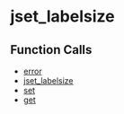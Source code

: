 # jset_labelsize

## Function Calls
- [error](CSD/kCSD/ica/kCsd1D_ICA/STICA_UTIL/error.md)
- [jset_labelsize](CSD/kCSD/ica/kCsd1D_ICA/STICA_UTIL/jset_labelsize.md)
- [set](CSD/kCSD/ica/kCsd1D_ICA/STICA_UTIL/set.md)
- [get](CSD/kCSD/ica/kCsd1D_ICA/STICA_UTIL/get.md)
